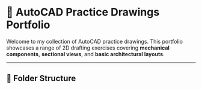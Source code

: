 # 🧰 AutoCAD Practice Drawings Portfolio

Welcome to my collection of AutoCAD practice drawings. This portfolio showcases a range of 2D drafting exercises covering **mechanical components**, **sectional views**, and **basic architectural layouts**.

---

## 📁 Folder Structure

